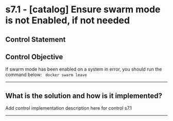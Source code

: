 # s7.1 - \[catalog\] Ensure swarm mode is not Enabled, if not needed

## Control Statement

## Control Objective

If swarm mode has been enabled on a system in error, you should run the command below:  ```  docker swarm leave  ```

______________________________________________________________________

## What is the solution and how is it implemented?

Add control implementation description here for control s7.1

______________________________________________________________________
